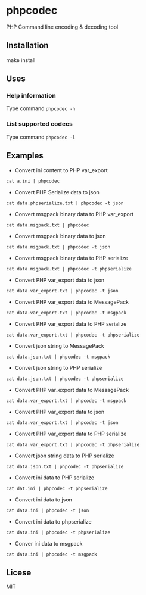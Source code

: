 # phpcodec
PHP Command line encoding &amp; decoding tool


## Installation

make install


## Uses

### Help information
  Type command <code>phpcodec -h</code>
  
### List supported codecs
  Type command <code>phpcodec -l</code>
  
## Examples

   - Convert ini content to PHP var_export
   
   <code>cat a.ini | phpcodec</code>
   
   - Convert PHP Serialize data to json
   
   <code>cat data.phpserialize.txt | phpcodec -t json</code>
   
   - Convert msgpack binary data to PHP var_export
   
   <code>cat data.msgpack.txt | phpcodec</code>
   
   - Convert msgpack binary data to json
   
   <code>cat data.msgpack.txt | phpcodec -t json</code>

   - Convert msgpack binary data to PHP serialize
   
   <code>cat data.msgpack.txt | phpcodec -t phpserialize</code>
   
   - Convert PHP var_export data to json
   
   <code>cat data.var_export.txt | phpcodec -t json</code>
   
   - Convert PHP var_export data to MessagePack
   
   <code>cat data.var_export.txt | phpcodec -t msgpack</code>
   
   - Convert PHP var_export data to PHP serialize
   
   <code>cat data.var_export.txt | phpcodec -t phpserialize</code>
   
   - Convert json string to MessagePack
   
   <code>cat data.json.txt | phpcodec -t msgpack</code>
   
   - Convert json string to PHP serialize 
   
   <code>cat data.json.txt | phpcodec -t phpserialize</code>
   
   - Convert PHP var_export data to MessagePack
   
   <code>cat data.var_export.txt | phpcodec -t msgpack</code>
   
   - Convert PHP var_export data to json
   
   <code>cat data.var_export.txt | phpcodec -t json</code>
   
   - Convert PHP var_export data to PHP serialize
   
   <code>cat data.var_export.txt | phpcodec -t phpserialize</code>
   
   - Convert json string data to PHP serialize
   
   <code>cat data.json.txt | phpcodec -t phpserialize</code>
   
   - Convert ini data to PHP serialize
   
   <code>cat dat.ini | phpcodec -t phpserialize</code>
   
   - Convert ini data to json
   
   <code>cat data.ini | phpcodec -t json</code>
   
   - Convert ini data to phpserialize
   
   <code>cat data.ini | phpcodec -t phpserialize</code>
   
   - Conver ini data to msgpack
   
   <code>cat data.ini | phpcodec -t msgpack</code>
  
  ## Licese
   MIT
  
  
  
  
   
   
   
   
   
   
   
   
   
   
   
   
   
   
   
   
   
   
   
   
   
   
   
   
   
   
   
   
   
   
   
   
   
   
   
   
   
   
   
   
   
   
   
   
   
   
   
   
   
   
   
